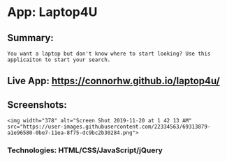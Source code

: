 # App: Laptop4U

## Summary: 
    You want a laptop but don't know where to start looking? Use this applicaiton to start your search. 

## Live App: https://connorhw.github.io/laptop4u/

## Screenshots:
    <img width="378" alt="Screen Shot 2019-11-20 at 1 42 13 AM" src="https://user-images.githubusercontent.com/22334563/69313879-a1e96580-0be7-11ea-8f75-dc9bc2b30284.png">
    
### Technologies: HTML/CSS/JavaScript/jQuery
